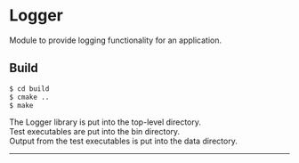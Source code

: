 # Logger
Module to provide logging functionality for an application.

## Build

```bash
$ cd build
$ cmake ..
$ make
```

The Logger library is put into the top-level directory.  
Test executables are put into the bin directory.  
Output from the test executables is put into the data directory.

---
